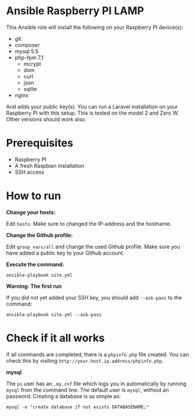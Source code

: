 # Ansible Raspberry PI LAMP

This Ansible role will install the following on your Raspberry PI device(s):

- git
- composer
- mysql 5.5
- php-fpm 7.1
  * mcrypt
  * dom
  * curl
  * json
  * sqlite
- nginx
 
And adds your public key(s). You can run a Laravel installation on your Raspberry PI with this setup. This is tested on the model 2 and Zero W. Other versions should work also.

# Prerequisites

- Raspberry PI
- A fresh Raspbian installation
- SSH access

# How to run

**Change your hosts:**

Edit ``hosts``. Make sure to changed the IP-address and the hostname.

**Change the Github profile:**

Edit ``group_vars/all`` and change the used Github profile. Make sure you have added a public key to your Github account.
 
**Execute the command:**

``ansible-playbook site.yml``

**Warning: The first run**

If you did not yet added your SSH key, you should add ``--ask-pass`` to the command:

``ansible-playbook site.yml --ask-pass``

# Check if it all works

If all commands are completed, there is a ``phpinfo.php`` file created. You can check this by visiting ``http://your.host.ip.address/phpinfo.php``.

**mysql**
 
The ``pi`` user has an ``.my.cnf`` file which logs you in automatically by running ``mysql`` from the command line. The default user is ``mysql``, without an password. Creating a database is as simple as:
 
``mysql -e "create database if not exists DATABASENAME;"``
